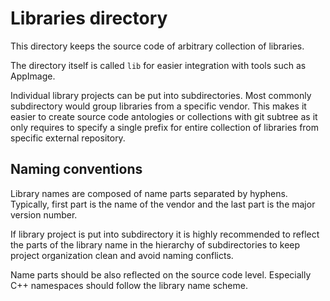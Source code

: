 # Libraries directory

This directory keeps the source code of arbitrary collection of libraries.

The directory itself is called `lib` for easier integration with tools such as
AppImage.

Individual library projects can be put into subdirectories. Most commonly
subdirectory would group libraries from a specific vendor. This makes it easier
to create source code antologies or collections with git subtree as it only
requires to specify a single prefix for entire collection of libraries from
specific external repository.

## Naming conventions

Library names are composed of name parts separated by hyphens. Typically, first
part is the name of the vendor and the last part is the major version number.

If library project is put into subdirectory it is highly recommended to reflect
the parts of the library name in the hierarchy of subdirectories to keep project
organization clean and avoid naming conflicts.

Name parts should be also reflected on the source code level. Especially C++
namespaces should follow the library name scheme.

